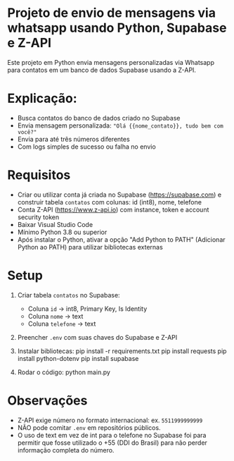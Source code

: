 # Projeto de envio de mensagens via whatsapp usando Python, Supabase e Z-API

Este projeto em Python envia mensagens personalizadas via Whatsapp para contatos em um banco de dados Supabase usando a Z-API.

# Explicação:
- Busca contatos do banco de dados criado no Supabase
- Envia mensagem personalizada: `"Olá {{nome_contato}}, tudo bem com você?"`
- Envia para até três números diferentes
- Com logs simples de sucesso ou falha no envio

# Requisitos
- Criar ou utilizar conta já criada no Supabase (https://supabase.com) e construir tabela `contatos` com colunas: id (int8), nome, telefone 
- Conta Z-API (https://www.z-api.io) com instance, token e account security token 
- Baixar Visual Studio Code
- Mínimo Python 3.8 ou superior
- Após instalar o Python, ativar a opção "Add Python to PATH" (Adicionar Python ao PATH) para utilizar bibliotecas externas

# Setup
1. Criar tabela `contatos` no Supabase:
   - Coluna `id` → int8, Primary Key, Is Identity 
   - Coluna `nome` → text
   - Coluna `telefone` → text
2. Preencher `.env` com suas chaves do Supabase e Z-API
3. Instalar bibliotecas:
   pip install -r requirements.txt
   pip install requests
   pip install python-dotenv
   pip install supabase
   
4. Rodar o código:
   python main.py
   

# Observações
- Z-API exige número no formato internacional: ex. `5511999999999`
- NÃO pode comitar `.env` em repositórios públicos.
- O uso de text em vez de int para o telefone no Supabase foi para permitir que fosse utilizado o +55 (DDI do Brasil) para não perder informação completa do número.
